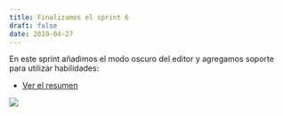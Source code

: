 ```yaml
---
title: Finalizamos el sprint 6
draft: false
date: 2019-04-27
---
```


En este sprint añadimos el modo oscuro del editor y agregamos soporte para utilizar habilidades:

- [Ver el resumen](http://foro.pilas-engine.com.ar/t/resumen-del-sprint-06/1648)

![](/noticias/sprint-06.png)
